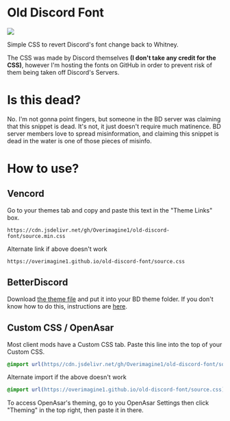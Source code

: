 # Old Discord Font
![](https://cdn.discordapp.com/attachments/558067831791419448/1153577771910570054/image.png)

Simple CSS to revert Discord's font change back to Whitney. 

The CSS was made by Discord themselves **(I don't take any credit for the CSS)**, however I'm hosting the fonts on GitHub in order to prevent risk of them being taken off Discord's Servers.
# Is this dead?
No. I'm not gonna point fingers, but someone in the BD server was claiming that this snippet is dead. It's not, it just doesn't require much matinence. BD server members love to spread misinformation, and claiming this snippet is dead in the water is one of those pieces of misinfo.
# How to use?
## Vencord
Go to your themes tab and copy and paste this text in the "Theme Links" box.

`https://cdn.jsdelivr.net/gh/Overimagine1/old-discord-font/source.min.css`

Alternate link if above doesn't work

`https://overimagine1.github.io/old-discord-font/source.css`
## BetterDiscord
Download [the theme file](https://cdn.discordapp.com/attachments/582412074328653847/1048468116939755531/old-discord-font.theme.css) and put it into your BD theme folder. If you don't know how to do this, instructions are [here](https://docs.betterdiscord.app/users/guides/installing-addons/).
## Custom CSS / OpenAsar
Most client mods have a Custom CSS tab. Paste this line into the top of your Custom CSS.
```css
@import url(https//cdn.jsdelivr.net/gh/Overimagine1/old-discord-font/source.min.css);
```

Alternate import if the above doesn't work
```css
@import url(https://overimagine1.github.io/old-discord-font/source.css);
```

To access OpenAsar's theming, go to you OpenAsar Settings then click "Theming" in the top right, then paste it in there.
